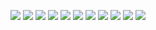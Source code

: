 <p align='center'>
  <a href="https://www.linkedin.com/mwlite/in/hasan-biter-583467211"><img src="https://img.shields.io/badge/linkedin-%230077B5.svg?&style=for-the-badge&logo=linkedin&logoColor=white" /></a>
<a href="https://www.instagram.com/hasan.biter_"><img src="https://img.shields.io/badge/instagram-%230077B5.svg?&style=for-the-badge&logo=instagram&logoColor=pink"/></a>
<a href="https://mobile.twitter.com/hasanbiter_"><img src="https://img.shields.io/badge/twitter-%230077B5.svg?&style=for-the-badge&logo=twitter&logoColor=white"/></a>
<img src="https://img.shields.io/badge/Visual_Studio_Code-black?style=for-the-badge&logo=visual%20studio%20code&logoColor=white"></img>
<img src="https://img.shields.io/badge/Eclipse-black?style=for-the-badge&logo=eclipse&logoColor=white"></img> <img src="https://img.shields.io/badge/Java-black?style=for-the-badge&logo=Java&logoColor=white" /> <img src="https://img.shields.io/badge/HTML-black?style=for-the-badge&logo=html5&logoColor=white" /> <img src="https://img.shields.io/badge/CSS-black?style=for-the-badge&logo=css3&logoColor=white" /> <img src="https://img.shields.io/badge/JavaScript-black?style=for-the-badge&logo=javascript&logoColor=F7DF1E"></img>
<img src="https://img.shields.io/badge/Visual_Studio_Code-black?style=for-the-badge&logo=visual%20studio%20code&logoColor=white"></img> <img src="https://img.shields.io/badge/Eclipse-black?style=for-the-badge&logo=eclipse&logoColor=white"></img>
